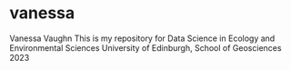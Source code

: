 # vanessa
Vanessa Vaughn
This is my repository for Data Science in Ecology and Environmental Sciences
University of Edinburgh, School of Geosciences
2023
